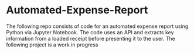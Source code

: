 # Automated-Expense-Report
The following repo consists of code for an automated expense report using Python via Jupyter Notebook. The code uses an API and extracts key information from a loaded receipt before presenting it to the user. The following project is a work in progress
